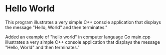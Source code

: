 # Hello World

This program illustrates a very simple C++ console application that displays the message "Hello, World" and then terminates."

Added an example of "hello world" in computer language Go
main.cpp illustrates a very simple C++ console application that displays the message "Hello, World" and then terminates."
